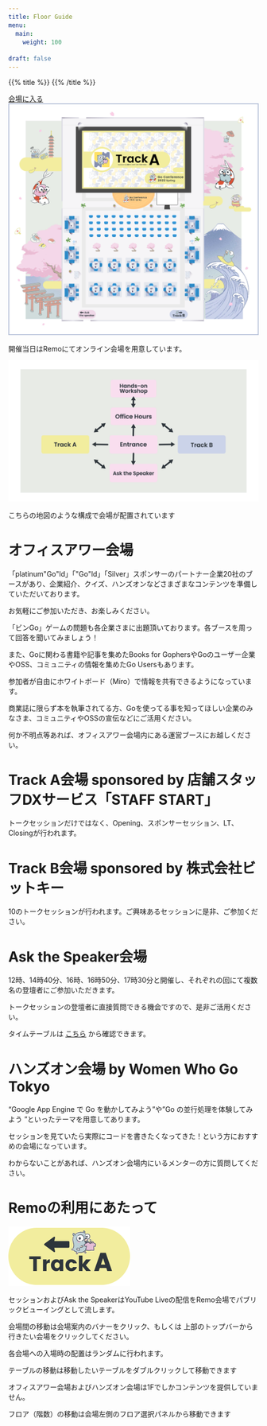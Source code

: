```yaml
---
title: Floor Guide
menu:
  main:
    weight: 100

draft: false
---
```

{{% title %}}
{{% /title %}}

<div class="remo remo-top">
  <a class="enter-remo-button" href="https://live.remo.co/e/gocon22s">会場に入る</a>
  <a class="remo" href="https://live.remo.co/e/gocon22s" target="_blank">
    <img src="/images/remo/top.png" class="remo-thumbnail">
  </a>
  <p>開催当日はRemoにてオンライン会場を用意しています。</p>
</div>

<div class="remo">
  <img src="/images/remo/map.png" class="remo-thumbnail">
  <p>こちらの地図のような構成で会場が配置されています</p>
</div>

<div class="remo remo-description">
  <h1>オフィスアワー会場</h1>
  <p>「platinum"Go"ld」「"Go"ld」「Silver」スポンサーのパートナー企業20社のブースがあり、企業紹介、クイズ、ハンズオンなどさまざまなコンテンツを準備していただいております。</p>
  <p>お気軽にご参加いただき、お楽しみください。</p>
  <p>「ビンGo」ゲームの問題も各企業さまに出題頂いております。各ブースを周って回答を聞いてみましょう！</p>
  <p>また、Goに関わる書籍や記事を集めたBooks for GophersやGoのユーザー企業やOSS、コミュニティの情報を集めたGo Usersもあります。</p>
  <p>参加者が自由にホワイトボード（Miro）で情報を共有できるようになっています。</p>
  <p>商業誌に限らず本を執筆されてる方、Goを使ってる事を知ってほしい企業のみなさま、コミュニティやOSSの宣伝などにご活用ください。</p>
  <p>何か不明点等あれば、オフィスアワー会場内にある運営ブースにお越しください。</p>
</div>

<div class="remo remo-description remo-track-a">
  <h1>Track A会場 sponsored by 店舗スタッフDXサービス「STAFF START」</h1>
  <p>トークセッションだけではなく、Opening、スポンサーセッション、LT、Closingが行われます。</p>
</div>

<div class="remo remo-description remo-track-b">
  <h1>Track B会場 sponsored by 株式会社ビットキー</h1>
  <p>10のトークセッションが行われます。ご興味あるセッションに是非、ご参加ください。</p>
</div>

<div class="remo remo-description">
  <h1>Ask the Speaker会場</h1>
  <p>12時、14時40分、16時、16時50分、17時30分と開催し、それぞれの回にて複数名の登壇者にご参加いただきます。</p>
  <p>トークセッションの登壇者に直接質問できる機会ですので、是非ご活用ください。</p>
  <span>タイムテーブルは</span>
  <a href="https://docs.google.com/spreadsheets/d/e/2PACX-1vT83vffvs_Z5q3ybvlvxOjDoazSDN8_ILUgS6Ygdwn9WKALS2o3LchKaJN0jAhUpV2MrpmSrldL1BK-/pubhtml?gid=2129684426&single=true">こちら</a>
  <span>から確認できます。</span>
</div>

<div class="remo remo-description">
  <h1>ハンズオン会場 by Women Who Go Tokyo</h1>
  <p>“Google App Engine で Go を動かしてみよう”や”Go の並行処理を体験してみよう ”といったテーマを用意してあります。</p>
  <p>セッションを見ていたら実際にコードを書きたくなってきた！という方におすすめの会場になっています。</p>
  <p>わからないことがあれば、ハンズオン会場内にいるメンターの方に質問してください。</p>
</div>

<div class="remo remo-description remo-precaution">
  <h1>Remoの利用にあたって</h1>
  <img src="/images/remo/banner.png" class="remo-banner">
  <p>セッションおよびAsk the SpeakerはYouTube Liveの配信をRemo会場でパブリックビューイングとして流します。</p>
  <p>会場間の移動は会場案内のバナーをクリック、もしくは 上部のトップバーから行きたい会場をクリックしてください。</p>
  <p>各会場への入場時の配置はランダムに行われます。</p>
  <p>テーブルの移動は移動したいテーブルをダブルクリックして移動できます</p>
  <p>オフィスアワー会場およびハンズオン会場は1Fでしかコンテンツを提供していません。</p>
  <p>フロア（階数）の移動は会場左側のフロア選択パネルから移動できます</p>
</div>